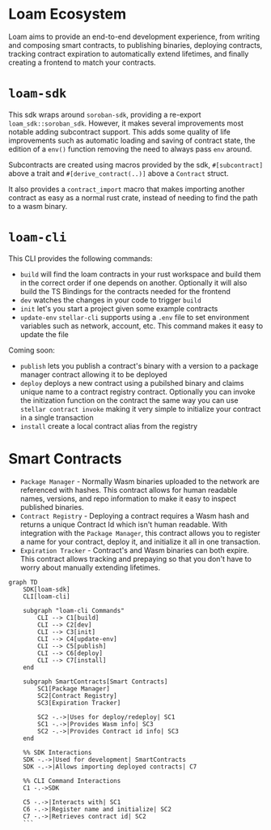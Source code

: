 Loam Ecosystem
==============

Loam aims to provide an end-to-end development experience, from writing and composing smart contracts, to publishing binaries, deploying contracts, tracking contract expiration to automatically extend lifetimes, and finally creating a frontend to match your contracts. 


`loam-sdk`
==========

This sdk wraps around `soroban-sdk`, providing a re-export `loam_sdk::soroban_sdk`. However, it makes several improvements most notable adding subcontract support. This adds some quality of life improvements such as automatic loading and saving of contract state, the edition of a `env()` function removing the need to always pass `env` around.

Subcontracts are created using macros provided by the sdk, `#[subcontract]` above a trait and `#[derive_contract(..)]` above a `Contract` struct.

It also provides a `contract_import` macro that makes importing another contract as easy as a normal rust crate, instead of needing to find the path to a wasm binary.


`loam-cli`
==========

This CLI provides the following commands:

- `build` will find the loam contracts in your rust workspace and build them in the correct order if one depends on another. Optionally it will also build the TS Bindings for the contracts needed for the frontend
- `dev` watches the changes in your code to trigger `build` 
- `init` let's you start a project given some example contracts
- `update-env` `stellar-cli` supports using a `.env` file to set environment variables such as network, account, etc. This command makes it easy to update the file

Coming soon:
- `publish` lets you publish a contract's binary with a version to a package manager contract allowing it to be deployed
- `deploy` deploys a new contract using a pubilshed binary and claims unique name to a contract registry contract. Optionally you can invoke the initization function on the contract the same way you can use `stellar contract invoke` making it very simple to initialize your contract in a single transaction
- `install` create a local contract alias from the registry


Smart Contracts
===============

- `Package Manager` - Normally Wasm binaries uploaded to the network are referenced with hashes. This contract allows for human readable names, versions, and repo information to make it easy to inspect published binaries.
- `Contract Registry` - Deploying a contract requires a Wasm hash and returns a unique Contract Id which isn't human readable. With integration with the `Package Manager`, this contract allows you to register a name for your contract, deploy it, and initialize it all in one transaction.
- `Expiration Tracker` - Contract's and Wasm binaries can both expire. This contract allows tracking and prepaying so that you don't have to worry about manually extending lifetimes.

```mermaid
graph TD
    SDK[loam-sdk]
    CLI[loam-cli]

    subgraph "loam-cli Commands"
        CLI --> C1[build]
        CLI --> C2[dev]
        CLI --> C3[init]
        CLI --> C4[update-env]
        CLI --> C5[publish]
        CLI --> C6[deploy]
        CLI --> C7[install]
    end

    subgraph SmartContracts[Smart Contracts]
        SC1[Package Manager]
        SC2[Contract Registry]
        SC3[Expiration Tracker]

        SC2 -.->|Uses for deploy/redeploy| SC1
        SC1 -.->|Provides Wasm info| SC3
        SC2 -.->|Provides Contract id info| SC3
    end

    %% SDK Interactions
    SDK -.->|Used for development| SmartContracts
    SDK -.->|Allows importing deployed contracts| C7

    %% CLI Command Interactions
    C1 -.->SDK

    C5 -.->|Interacts with| SC1
    C6 -.->|Register name and initialize| SC2
    C7 -.->|Retrieves contract id| SC2
    ```